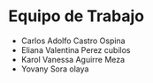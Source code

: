 # Equipo de Trabajo
- Carlos Adolfo Castro Ospina
- Eliana Valentina Perez cubilos
- Karol Vanessa Aguirre Meza
- Yovany Sora olaya
